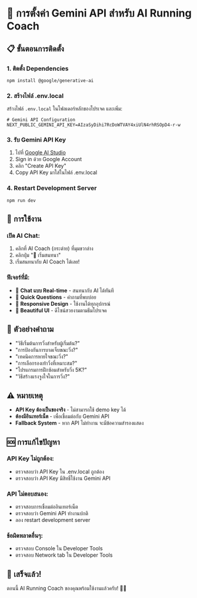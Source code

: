 # 🚀 การตั้งค่า Gemini API สำหรับ AI Running Coach

## 📋 ขั้นตอนการติดตั้ง

### 1. **ติดตั้ง Dependencies**
```bash
npm install @google/generative-ai
```

### 2. **สร้างไฟล์ .env.local**
สร้างไฟล์ `.env.local` ในโฟลเดอร์หลักของโปรเจค และเพิ่ม:

```env
# Gemini API Configuration
NEXT_PUBLIC_GEMINI_API_KEY=AIzaSyDihi7RcDoWTVAY4xiUlN4rhRSOpD4-r-w
```

### 3. **รับ Gemini API Key**
1. ไปที่ [Google AI Studio](https://makersuite.google.com/app/apikey)
2. Sign in ด้วย Google Account
3. คลิก "Create API Key"
4. Copy API Key มาใส่ในไฟล์ .env.local

### 4. **Restart Development Server**
```bash
npm run dev
```

## 🔧 การใช้งาน

### **เปิด AI Chat:**
1. คลิกที่ AI Coach (กระต่าย) ที่มุมขวาล่าง
2. คลิกปุ่ม "💬 เริ่มสนทนา"
3. เริ่มสนทนากับ AI Coach ได้เลย!

### **ฟีเจอร์ที่มี:**
- 💬 **Chat แบบ Real-time** - สนทนากับ AI ได้ทันที
- 🚀 **Quick Questions** - คำถามที่พบบ่อย
- 📱 **Responsive Design** - ใช้งานได้ทุกอุปกรณ์
- 🎨 **Beautiful UI** - ดีไซน์สวยงามตามธีมโปรเจค

## 🎯 ตัวอย่างคำถาม

- "วิธีเริ่มต้นการวิ่งสำหรับผู้เริ่มต้น?"
- "การป้องกันการบาดเจ็บขณะวิ่ง?"
- "เทคนิคการหายใจขณะวิ่ง?"
- "การเลือกรองเท้าวิ่งที่เหมาะสม?"
- "โปรแกรมการฝึกซ้อมสำหรับวิ่ง 5K?"
- "วิธีสร้างแรงจูงใจในการวิ่ง?"

## ⚠️ หมายเหตุ

- **API Key ต้องเป็นของจริง** - ไม่สามารถใช้ demo key ได้
- **ต้องมีอินเทอร์เน็ต** - เพื่อเชื่อมต่อกับ Gemini API
- **Fallback System** - หาก API ไม่ทำงาน จะมีข้อความสำรองแสดง

## 🆘 การแก้ไขปัญหา

### **API Key ไม่ถูกต้อง:**
- ตรวจสอบว่า API Key ใน .env.local ถูกต้อง
- ตรวจสอบว่า API Key มีสิทธิ์ใช้งาน Gemini API

### **API ไม่ตอบสนอง:**
- ตรวจสอบการเชื่อมต่ออินเทอร์เน็ต
- ตรวจสอบว่า Gemini API ทำงานปกติ
- ลอง restart development server

### **ข้อผิดพลาดอื่นๆ:**
- ตรวจสอบ Console ใน Developer Tools
- ตรวจสอบ Network tab ใน Developer Tools

## 🎉 เสร็จแล้ว!

ตอนนี้ AI Running Coach ของคุณพร้อมใช้งานแล้วครับ! 🐰💪
